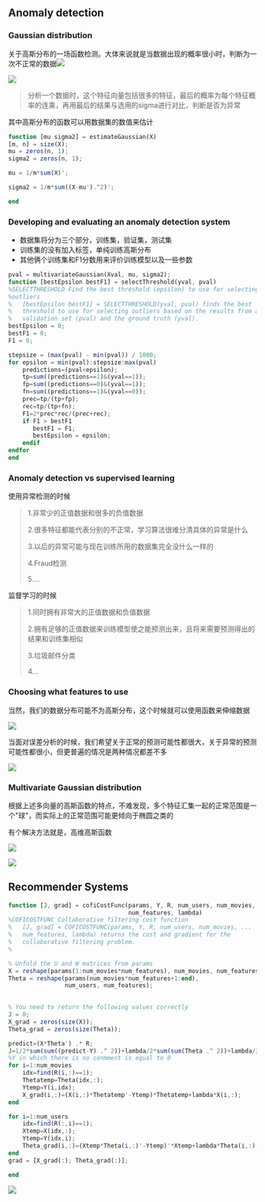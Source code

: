 ## Anomaly detection

### Gaussian distribution

关于高斯分布的一场函数检测。大体来说就是当数据出现的概率很小时，判断为一次不正常的数据![](../img/Week_9/1_2.png)

![](../img/Week_9/1_1.png)

> 分析一个数据时，这个特征向量包括很多的特征，最后的概率为每个特征概率的连乘，再用最后的结果与选用的sigma进行对比，判断是否为异常

其中高斯分布的函数可以用数据集的数值来估计

```octave
function [mu sigma2] = estimateGaussian(X)
[m, n] = size(X);
mu = zeros(n, 1);
sigma2 = zeros(n, 1);

mu = 1/m*sum(X)';

sigma2 = 1/m*sum((X-mu').^2)';

end

```

### Developing and evaluating an anomaly detection system

- 数据集将分为三个部分，训练集，验证集，测试集
- 训练集的没有加入标签，单纯训练高斯分布
- 其他俩个训练集和F1分数用来评价训练模型以及一些参数

```octave
pval = multivariateGaussian(Xval, mu, sigma2);
function [bestEpsilon bestF1] = selectThreshold(yval, pval)
%SELECTTHRESHOLD Find the best threshold (epsilon) to use for selecting
%outliers
%   [bestEpsilon bestF1] = SELECTTHRESHOLD(yval, pval) finds the best
%   threshold to use for selecting outliers based on the results from a
%   validation set (pval) and the ground truth (yval).
bestEpsilon = 0;
bestF1 = 0;
F1 = 0;

stepsize = (max(pval) - min(pval)) / 1000;
for epsilon = min(pval):stepsize:max(pval)
    predictions=(pval<epsilon);
    tp=sum((predictions==1)&(yval==1));
    fp=sum((predictions==0)&(yval==1));
    fn=sum((predictions==1)&(yval==0));
    prec=tp/(tp+fp);
    rec=tp/(tp+fn);
    F1=2*prec*rec/(prec+rec);
    if F1 > bestF1
       bestF1 = F1;
       bestEpsilon = epsilon;
    endif
endfor
end

```

### Anomaly detection vs supervised learning

使用异常检测的时候

>1.非常少的正值数据和很多的负值数据
>
>2.很多特征都能代表分别的不正常，学习算法很难分清具体的异常是什么
>
>3.以后的异常可能与现在训练所用的数据集完全没什么一样的
>
>4.Fraud检测
>
>5....

监督学习的时候

> 1.同时拥有非常大的正值数据和负值数据
>
> 2.拥有足够的正值数据来训练模型使之能预测出来，且将来需要预测得出的结果和训练集相似
>
> 3.垃圾邮件分类
>
> 4...

### Choosing what features to use

当然，我们的数据分布可能不为高斯分布，这个时候就可以使用函数来伸缩数据

![](../img/Week_9/1_3.png)

当面对误差分析的时候，我们希望关于正常的预测可能性都很大，关于异常的预测可能性都很小，但更普遍的情况是两种情况都差不多

![](../img/Week_9/1_4.png)

### Multivariate Gaussian distribution

根据上述多向量的高斯函数的特点，不难发现，多个特征汇集一起的正常范围是一个"球"，而实际上的正常范围可能更倾向于椭圆之类的

有个解决方法就是，高维高斯函数

![](../img/Week_9/1_5.png)

![](../img/Week_9/1_6.png)

## Recommender Systems

```octave
function [J, grad] = cofiCostFunc(params, Y, R, num_users, num_movies, 
                                  num_features, lambda)
%COFICOSTFUNC Collaborative filtering cost function
%   [J, grad] = COFICOSTFUNC(params, Y, R, num_users, num_movies, ...
%   num_features, lambda) returns the cost and gradient for the
%   collaborative filtering problem.
%

% Unfold the U and W matrices from params
X = reshape(params(1:num_movies*num_features), num_movies, num_features);
Theta = reshape(params(num_movies*num_features+1:end), 
                num_users, num_features);

            
% You need to return the following values correctly
J = 0;
X_grad = zeros(size(X));
Theta_grad = zeros(size(Theta));

predict=(X*Theta') .* R;
J=1/2*sum(sum((predict-Y) .^ 2))+lambda/2*sum(sum(Theta .^ 2))+lambda/2*sum(sum(X .^ 2));
%Y in which there is no conmment is equal to 0
for i=1:num_movies
    idx=find(R(i,:)==1);
    Thetatemp=Theta(idx,:);
    Ytemp=Y(i,idx);
    X_grad(i,:)=(X(i,:)*Thetatemp'-Ytemp)*Thetatemp+lambda*X(i,:);
end

for i=1:num_users
    idx=find(R(:,i)==1);
    Xtemp=X(idx,:);
    Ytemp=Y(idx,i);
    Theta_grad(i,:)=(Xtemp*Theta(i,:)'-Ytemp)'*Xtemp+lambda*Theta(i,:);
end
grad = [X_grad(:); Theta_grad(:)];

end

```

![](../img/Week_9/1_7.png)


